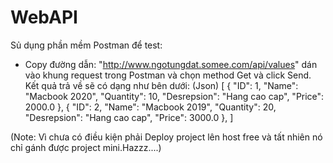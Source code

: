 # WebAPI
Sủ dụng phần mềm Postman để test:
- Copy đường dẫn: "http://www.ngotungdat.somee.com/api/values" dán vào khung request trong Postman và chọn method Get và click Send.
Kết quả trả về sẽ có dạng như bên dưới: (Json)
[
    {
        "ID": 1,
        "Name": "Macbook 2020",
        "Quantity": 10,
        "Desrepsion": "Hang cao cap",
        "Price": 2000.0
    },
    {
        "ID": 2,
        "Name": "Macbook 2019",
        "Quantity": 20,
        "Desrepsion": "Hang cao cap",
        "Price": 3000.0
    },
]

(Note: Vì chưa có điều kiện phải Deploy project lên host free và tất nhiên nó chỉ gánh được project mini.Hazzz....)

